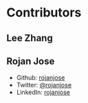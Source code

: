 # Contributors

## **Lee Zhang**

## **Rojan Jose**

* Github: [rojanjose](https://github.com/rojanjoes)
* Twitter: [@rojanjose](https://twitter.com/@rojanjose)
* LinkedIn: [rojanjose](https://linkedin.com/in/rojanjose)
